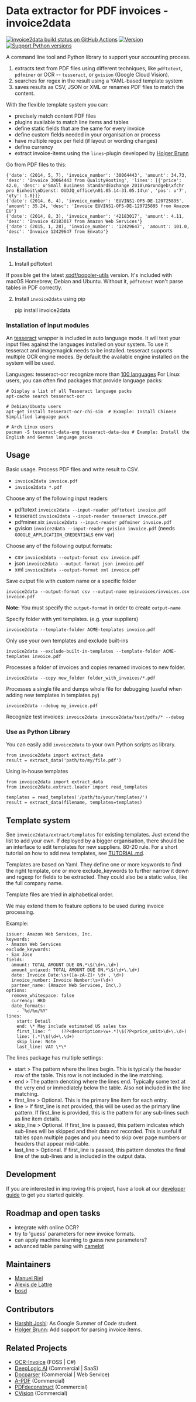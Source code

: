 # Data extractor for PDF invoices - invoice2data

[![invoice2data build status on GitHub Actions](https://github.com/invoice-x/invoice2data/workflows/Test/badge.svg)](https://github.com/invoice-x/invoice2data/actions)
[![Version](https://img.shields.io/pypi/v/invoice2data.svg)](https://pypi.python.org/pypi/invoice2data)
[![Support Python versions](https://img.shields.io/pypi/pyversions/invoice2data.svg)](https://pypi.python.org/pypi/invoice2data)

A command line tool and Python library to support your accounting
process.

1. extracts text from PDF files using different techniques, like
   `pdftotext`, `pdfminer` or OCR -- `tesseract`, or
   `gvision` (Google Cloud Vision).
2. searches for regex in the result using a YAML-based template system
3. saves results as CSV, JSON or XML or renames PDF files to match the content.

With the flexible template system you can:

- precisely match content PDF files
- plugins available to match line items and tables
- define static fields that are the same for every invoice
- define custom fields needed in your organisation or process
- have multiple regex per field (if layout or wording changes)
- define currency
- extract invoice-items using the `lines`-plugin developed by [Holger
  Brunn](https://github.com/hbrunn)

Go from PDF files to this:

    {'date': (2014, 5, 7), 'invoice_number': '30064443', 'amount': 34.73, 'desc': 'Invoice 30064443 from QualityHosting', 'lines': [{'price': 42.0, 'desc': u'Small Business StandardExchange 2010\nGrundgeb\xfchr pro Einheit\nDienst: OUDJQ_office\n01.05.14-31.05.14\n', 'pos': u'7', 'qty': 1.0}]}
    {'date': (2014, 6, 4), 'invoice_number': 'EUVINS1-OF5-DE-120725895', 'amount': 35.24, 'desc': 'Invoice EUVINS1-OF5-DE-120725895 from Amazon EU'}
    {'date': (2014, 8, 3), 'invoice_number': '42183017', 'amount': 4.11, 'desc': 'Invoice 42183017 from Amazon Web Services'}
    {'date': (2015, 1, 28), 'invoice_number': '12429647', 'amount': 101.0, 'desc': 'Invoice 12429647 from Envato'}

## Installation

1.  Install pdftotext

If possible get the latest
[xpdf/poppler-utils](https://poppler.freedesktop.org/) version. It's
included with macOS Homebrew, Debian and Ubuntu. Without it, `pdftotext`
won't parse tables in PDF correctly.

2.  Install `invoice2data` using pip

    pip install invoice2data

### Installation of input modules

An [tesseract](https://github.com/tesseract-ocr/tessdoc/blob/main/FAQ.md#how-do-i-get-tesseract) wrapper is included in auto language mode. It will test your input files against the languages installed on your system. To use it tesseract and imagemagick needs to be installed.
tesseract supports multiple OCR engine modes. By default the available engine installed on the system will be used.

Languages:
tesseract-ocr recognize more than [100 languages](https://github.com/tesseract-ocr/tessdata)
For Linux users, you can often find packages that provide language packs:

```
# Display a list of all Tesseract language packs
apt-cache search tesseract-ocr

# Debian/Ubuntu users
apt-get install tesseract-ocr-chi-sim  # Example: Install Chinese Simplified language pack

# Arch Linux users
pacman -S tesseract-data-eng tesseract-data-deu # Example: Install the English and German language packs

```

## Usage

Basic usage. Process PDF files and write result to CSV.

- `invoice2data invoice.pdf`
- `invoice2data *.pdf`

Choose any of the following input readers:

- pdftotext `invoice2data --input-reader pdftotext invoice.pdf`
- tesseract `invoice2data --input-reader tesseract invoice.pdf`
- pdfminer.six `invoice2data --input-reader pdfminer invoice.pdf`
- gvision `invoice2data --input-reader gvision invoice.pdf` (needs `GOOGLE_APPLICATION_CREDENTIALS` env var)

Choose any of the following output formats:

- csv `invoice2data --output-format csv invoice.pdf`
- json `invoice2data --output-format json invoice.pdf`
- xml `invoice2data --output-format xml invoice.pdf`

Save output file with custom name or a specific folder

`invoice2data --output-format csv --output-name myinvoices/invoices.csv invoice.pdf`

**Note:** You must specify the `output-format` in order to create
`output-name`

Specify folder with yml templates. (e.g. your suppliers)

`invoice2data --template-folder ACME-templates invoice.pdf`

Only use your own templates and exclude built-ins

`invoice2data --exclude-built-in-templates --template-folder ACME-templates invoice.pdf`

Processes a folder of invoices and copies renamed invoices to new
folder.

`invoice2data --copy new_folder folder_with_invoices/*.pdf`

Processes a single file and dumps whole file for debugging (useful when
adding new templates in templates.py)

`invoice2data --debug my_invoice.pdf`

Recognize test invoices: `invoice2data invoice2data/test/pdfs/* --debug`

### Use as Python Library

You can easily add `invoice2data` to your own Python scripts as library.

    from invoice2data import extract_data
    result = extract_data('path/to/my/file.pdf')

Using in-house templates

    from invoice2data import extract_data
    from invoice2data.extract.loader import read_templates

    templates = read_templates('/path/to/your/templates/')
    result = extract_data(filename, templates=templates)


## Template system

See `invoice2data/extract/templates` for existing templates. Just extend
the list to add your own. If deployed by a bigger organisation, there
should be an interface to edit templates for new suppliers. 80-20 rule.
For a short tutorial on how to add new templates, see [TUTORIAL.md](TUTORIAL.md).

Templates are based on Yaml. They define one or more keywords to find
the right template, one or more exclude_keywords to further narrow it down
and regexp for fields to be extracted. They could also be a static value,
like the full company name.

Template files are tried in alphabetical order.

We may extend them to feature options to be used during invoice
processing.

Example:

    issuer: Amazon Web Services, Inc.
    keywords:
    - Amazon Web Services
    exclude_keywords:
    - San Jose
    fields:
      amount: TOTAL AMOUNT DUE ON.*\$(\d+\.\d+)
      amount_untaxed: TOTAL AMOUNT DUE ON.*\$(\d+\.\d+)
      date: Invoice Date:\s+([a-zA-Z]+ \d+ , \d+)
      invoice_number: Invoice Number:\s+(\d+)
      partner_name: (Amazon Web Services, Inc\.)
    options:
      remove_whitespace: false
      currency: HKD
      date_formats:
        - '%d/%m/%Y'
    lines:
        start: Detail
        end: \* May include estimated US sales tax
        first_line: ^    (?P<description>\w+.*)\$(?P<price_unit>\d+\.\d+)
        line: (.*)\$(\d+\.\d+)
        skip_line: Note
        last_line: VAT \*\*

The lines package has multiple settings:
- start > The pattern where the lines begin. This is typically the header row of the table. This row is not included in the line matching.
- end > The pattern denoting where the lines end. Typically some text at the very end or immediately below the table. Also not included in the line matching.
- first_line > Optional. This is the primary line item for each entry.
- line > If first_line is not provided, this will be used as the primary line pattern. If first_line is provided, this is the pattern for any sub-lines such as line item details.
- skip_line > Optional. If first_line is passed, this pattern indicates which sub-lines will be skipped and their data not recorded. This is useful if tables span multiple pages and you need to skip over page numbers or headers that appear mid-table.
- last_line > Optional. If first_line is passed, this pattern denotes the final line of the sub-lines and is included in the output data.

## Development

If you are interested in improving this project, have a look at our
[developer guide](DEVELOP.md) to get you started quickly.

## Roadmap and open tasks

- integrate with online OCR?
- try to 'guess' parameters for new invoice formats.
- can apply machine learning to guess new parameters?
- advanced table parsing with [camelot](https://github.com/camelot-dev/camelot)

## Maintainers

- [Manuel Riel](https://github.com/m3nu)
- [Alexis de Lattre](https://github.com/alexis-via)
- [bosd](https://github.com/bosd)

## Contributors

-   [Harshit Joshi](https://github.com/duskybomb): As Google Summer of
    Code student.
-   [Holger Brunn](https://github.com/hbrunn): Add support for parsing
    invoice items.

## Related Projects

- [OCR-Invoice](https://github.com/robela/OCR-Invoice) (FOSS \| C\#)
- [DeepLogic AI](https://deeplogicai.tech/case_list/automatic-key-information-extraction-business-documents/) (Commercial \| SaaS)
- [Docparser](https://docparser.com/) (Commercial \| Web Service)
- [A-PDF](http://www.a-pdf.com/data-extractor/index.htm) (Commercial)
- [PDFdeconstruct](http://www.glyphandcog.com/PDFdeconstruct.html?g6)
  (Commercial)
- [CVision](http://www.cvisiontech.com/library/document-automation/forms-processing/extract-data-from-invoice.html)
  (Commercial)
